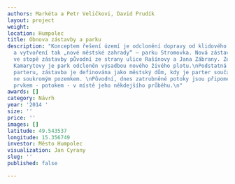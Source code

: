 ```yaml
---
authors: Markéta a Petr Veličkovi, David Prudík
layout: project
weight: 
location: Humpolec
title: Obnova zástavby a parku
description: "Konceptem řešení území je odclonění dopravy od klidového prostoru parku
  a vytvoření tak „nové městské zahrady“ – parku Stromovka. Nová zástavba je navržena
  ve stopě zástavby původní ze strany ulice Rašínovy a Jana Zábrany. Ze strany ulice
  Kamarytovy je park odcloněn výsadbou nového živého plotu.\nPodstatná je prostupnost
  parteru, zástavba je definována jako městský dům, kdy je parter součástí města a
  ne soukromým pozemkem. \nPůvodní, dnes zatrubněné potoky jsou připomenuty vodním
  prvkem - potokem - v místě jeho někdejšího průběhu.\n"
awards: []
category: Návrh
year: '2014 '
size: ''
price: ''
images: []
latitude: 49.543537
longitude: 15.356749
investor: Město Humpolec
visualization: Jan Cyrany
slug: ''
published: false

---
```

